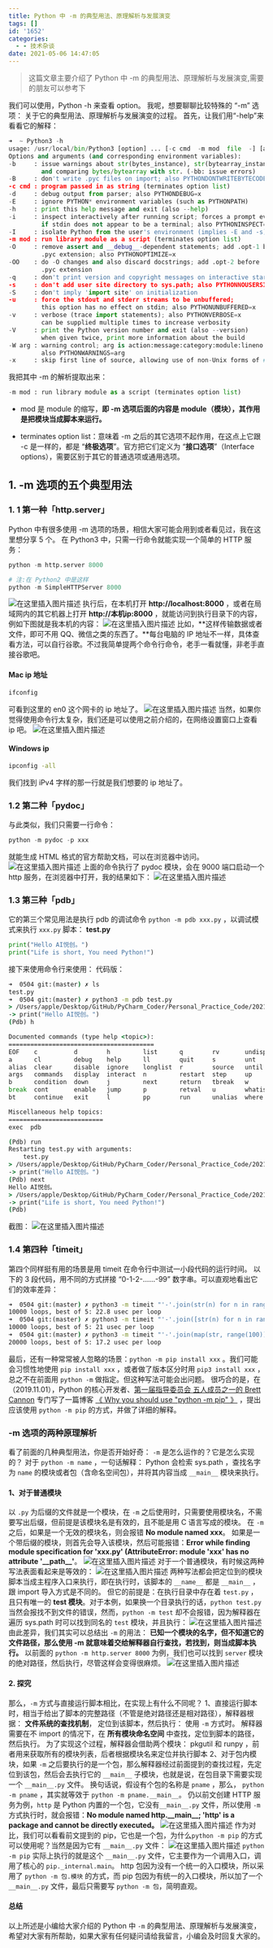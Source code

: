 ```yaml
---
title: Python 中 -m 的典型用法、原理解析与发展演变
tags: []
id: '1652'
categories:
  - - 技术杂谈
date: 2021-05-06 14:47:05
---
```


> 这篇文章主要介绍了 Python 中 -m 的典型用法、原理解析与发展演变,需要的朋友可以参考下

我们可以使用，Python -h 来查看 option。 我呢，想要聊聊比较特殊的 “-m” 选项： 关于它的典型用法、原理解析与发展演变的过程。 首先，让我们用“-help”来看看它的解释：

```python
➜  ~ Python3 -h
usage: /usr/local/bin/Python3 [option] ... [-c cmd  -m mod  file  -] [arg] ...
Options and arguments (and corresponding environment variables):
-b     : issue warnings about str(bytes_instance), str(bytearray_instance)
         and comparing bytes/bytearray with str. (-bb: issue errors)
-B     : don't write .pyc files on import; also PYTHONDONTWRITEBYTECODE=x
-c cmd : program passed in as string (terminates option list)
-d     : debug output from parser; also PYTHONDEBUG=x
-E     : ignore PYTHON* environment variables (such as PYTHONPATH)
-h     : print this help message and exit (also --help)
-i     : inspect interactively after running script; forces a prompt even
         if stdin does not appear to be a terminal; also PYTHONINSPECT=x
-I     : isolate Python from the user's environment (implies -E and -s)
-m mod : run library module as a script (terminates option list)
-O     : remove assert and __debug__-dependent statements; add .opt-1 before
         .pyc extension; also PYTHONOPTIMIZE=x
-OO    : do -O changes and also discard docstrings; add .opt-2 before
         .pyc extension
-q     : don't print version and copyright messages on interactive startup
-s     : don't add user site directory to sys.path; also PYTHONNOUSERSITE
-S     : don't imply 'import site' on initialization
-u     : force the stdout and stderr streams to be unbuffered;
         this option has no effect on stdin; also PYTHONUNBUFFERED=x
-v     : verbose (trace import statements); also PYTHONVERBOSE=x
         can be supplied multiple times to increase verbosity
-V     : print the Python version number and exit (also --version)
         when given twice, print more information about the build
-W arg : warning control; arg is action:message:category:module:lineno
         also PYTHONWARNINGS=arg
-x     : skip first line of source, allowing use of non-Unix forms of #!cmd
```

我把其中 -m 的解析提取出来：

```python
-m mod : run library module as a script (terminates option list)
```

*   mod 是 module 的缩写，**即 -m 选项后面的内容是 module（模块），其作用是把模块当成脚本来运行。**
    
*   terminates option list：意味着 -m 之后的其它选项不起作用，在这点上它跟 -c 是一样的，都是 “**终极选项**”。官方把它们定义为 “**接口选项**”（Interface options），需要区别于其它的普通选项或通用选项。
    

## 1\. -m 选项的五个典型用法

### 1\. 1 第一种「http.server」

Python 中有很多使用 -m 选项的场景，相信大家可能会用到或者看见过，我在这里想分享 5 个。 在 Python3 中，只需一行命令就能实现一个简单的 HTTP 服务：

```python
python -m http.server 8000

# 注:在 Python2 中是这样
python -m SimpleHTTPServer 8000
```

![在这里插入图片描述](https://img-blog.csdnimg.cn/20210501153936199.png) 执行后，在本机打开 **http://localhost:8000** ，或者在局域网内的其它机器上打开 **http://本机ip:8000** ，就能访问到执行目录下的内容，例如下图就是我本机的内容： ![在这里插入图片描述](https://img-blog.csdnimg.cn/20210501154037875.png?x-oss-process=image/watermark,type_ZmFuZ3poZW5naGVpdGk,shadow_10,text_aHR0cHM6Ly9ibG9nLmNzZG4ubmV0L3FxXzMzMjU0NzY2,size_16,color_FFFFFF,t_70) 比如，**这样传输数据或者文件，即可不用 QQ、微信之类的东西了。**每台电脑的 IP 地址不一样，具体查看方法，可以自行谷歌。不过我简单提两个命令行命令，老手一看就懂，非老手直接谷歌吧。

#### Mac ip 地址

```cmd
ifconfig
```

可看到这里的 en0 这个网卡的 ip 地址了。 ![在这里插入图片描述](https://img-blog.csdnimg.cn/20210501154927460.png?x-oss-process=image/watermark,type_ZmFuZ3poZW5naGVpdGk,shadow_10,text_aHR0cHM6Ly9ibG9nLmNzZG4ubmV0L3FxXzMzMjU0NzY2,size_16,color_FFFFFF,t_70) 当然，如果你觉得使用命令行太复杂，我们还是可以使用之前介绍的，在网络设置窗口上查看 ip 吧。 ![在这里插入图片描述](https://img-blog.csdnimg.cn/20210501155025333.png?x-oss-process=image/watermark,type_ZmFuZ3poZW5naGVpdGk,shadow_10,text_aHR0cHM6Ly9ibG9nLmNzZG4ubmV0L3FxXzMzMjU0NzY2,size_16,color_FFFFFF,t_70)

#### Windows ip

```cmd
ipconfig -all
```

我们找到 iPv4 字样的那一行就是我们想要的 ip 地址了。

### 1.2 第二种「pydoc」

与此类似，我们只需要一行命令：

```python
python -m pydoc -p xxx
```

就能生成 HTML 格式的官方帮助文档，可以在浏览器中访问。 ![在这里插入图片描述](https://img-blog.csdnimg.cn/20210501162733819.png?x-oss-process=image/watermark,type_ZmFuZ3poZW5naGVpdGk,shadow_10,text_aHR0cHM6Ly9ibG9nLmNzZG4ubmV0L3FxXzMzMjU0NzY2,size_16,color_FFFFFF,t_70) 上面的命令执行了 pydoc 模块，会在 9000 端口启动一个 http 服务，在浏览器中打开，我的结果如下： ![在这里插入图片描述](https://img-blog.csdnimg.cn/20210504101602552.png?x-oss-process=image/watermark,type_ZmFuZ3poZW5naGVpdGk,shadow_10,text_aHR0cHM6Ly9ibG9nLmNzZG4ubmV0L3FxXzMzMjU0NzY2,size_16,color_FFFFFF,t_70)

### 1.3 第三种「pdb」

它的第三个常见用法是执行 pdb 的调试命令 `python -m pdb xxx.py` ，以调试模式来执行 `xxx.py` 脚本： **test.py**

```python
print("Hello AI悦创。")
print("Life is short, You need Python!")
```

接下来使用命令行来使用： 代码版：

```cmd
➜  0504 git:(master) ✗ ls
test.py
➜  0504 git:(master) ✗ python3 -m pdb test.py
> /Users/apple/Desktop/GitHub/PyCharm_Coder/Personal_Practice_Code/2021/05/0504/test.py(8)<module>()
-> print("Hello AI悦创。")
(Pdb) h

Documented commands (type help <topic>):
========================================
EOF    c          d        h         list      q        rv       undisplay
a      cl         debug    help      ll        quit     s        unt
alias  clear      disable  ignore    longlist  r        source   until
args   commands   display  interact  n         restart  step     up
b      condition  down     j         next      return   tbreak   w
break  cont       enable   jump      p         retval   u        whatis
bt     continue   exit     l         pp        run      unalias  where

Miscellaneous help topics:
==========================
exec  pdb

(Pdb) run
Restarting test.py with arguments:
    test.py
> /Users/apple/Desktop/GitHub/PyCharm_Coder/Personal_Practice_Code/2021/05/0504/test.py(8)<module>()
-> print("Hello AI悦创。")
(Pdb) next
Hello AI悦创。
> /Users/apple/Desktop/GitHub/PyCharm_Coder/Personal_Practice_Code/2021/05/0504/test.py(9)<module>()
-> print("Life is short, You need Python!")
(Pdb)
```

截图： ![在这里插入图片描述](https://img-blog.csdnimg.cn/20210506112044429.png?x-oss-process=image/watermark,type_ZmFuZ3poZW5naGVpdGk,shadow_10,text_aHR0cHM6Ly9ibG9nLmNzZG4ubmV0L3FxXzMzMjU0NzY2,size_16,color_FFFFFF,t_70)

### 1.4 第四种「timeit」

第四个同样挺有用的场景是用 timeit 在命令行中测试一小段代码的运行时间。 以下的 3 段代码，用不同的方式拼接 “0-1-2-……-99” 数字串。可以直观地看出它们的效率差异：

```cmd
➜  0504 git:(master) ✗ python3 -m timeit "'-'.join(str(n) for n in range(100))"
10000 loops, best of 5: 22.8 usec per loop
➜  0504 git:(master) ✗ python3 -m timeit "'-'.join([str(n) for n in range(100)])"
10000 loops, best of 5: 21 usec per loop
➜  0504 git:(master) ✗ python3 -m timeit "'-'.join(map(str, range(100)))"
20000 loops, best of 5: 17.2 usec per loop
```

最后，还有一种常常被人忽略的场景：`python -m pip install xxx` 。我们可能会习惯性地使用 `pip install xxx` ，或者做了版本区分时用 `pip3 install xxx` ，总之不在前面用 `python -m` 做指定。但这种写法可能会出问题。 很巧合的是，在（2019.11.01），Python 的核心开发者、[第一届指导委员会 五人成员之一的 Brett Cannon](https://mp.weixin.qq.com/s/hjcVFaGgI_Ww--Ktv7XP9Q) 专门写了一篇博客 [《 Why you should use "python -m pip" 》](https://snarky.ca/why-you-should-use-python-m-pip/) ，提出应该使用 `python -m pip` 的方式，并做了详细的解释。

### \-m 选项的两种原理解析

看了前面的几种典型用法，你是否开始好奇： `-m` 是怎么运作的？它是怎么实现的？ 对于 `python -m name` ，一句话解释： Python 会检索 sys.path ，查找名字为 `name` 的模块或者包（含命名空间包），并将其内容当成 `__main__` 模块来执行。

#### 1、对于普通模块

以 `.py` 为后缀的文件就是一个模块，在 `-m` 之后使用时，只需要使用模块名，不需要写出后缀，但前提是该模块名是有效的，且不能是用 C 语言写成的模块。 在 `-m` 之后，如果是一个无效的模块名，则会报错 **No module named xxx**。 如果是一个带后缀的模块，则首先会导入该模块，然后可能报错：**Error while finding module specification for 'xxx.py' (AttributeError: module 'xxx' has no attribute '\_\_path\_\_'**。 ![在这里插入图片描述](https://img-blog.csdnimg.cn/20210506142021233.png?x-oss-process=image/watermark,type_ZmFuZ3poZW5naGVpdGk,shadow_10,text_aHR0cHM6Ly9ibG9nLmNzZG4ubmV0L3FxXzMzMjU0NzY2,size_16,color_FFFFFF,t_70) 对于一个普通模块，有时候这两种写法表面看起来是等效的： ![在这里插入图片描述](https://img-blog.csdnimg.cn/20210506142034781.png?x-oss-process=image/watermark,type_ZmFuZ3poZW5naGVpdGk,shadow_10,text_aHR0cHM6Ly9ibG9nLmNzZG4ubmV0L3FxXzMzMjU0NzY2,size_16,color_FFFFFF,t_70) 两种写法都会把定位到的模块脚本当成主程序入口来执行，即在执行时，该脚本的 `__name__` 都是 `__main__` ，跟 import 导入方式是不同的。 但它的前提是：在执行目录中存在着 `test.py` ，且只有唯一的 **test 模块**。对于本例，如果换一个目录执行的话，`python test.py` 当然会报找不到文件的错误，然而，`python -m test` 却不会报错，因为解释器在遍历 sys.path 时可以找到同名的 `test` 模块，并且执行： ![在这里插入图片描述](https://img-blog.csdnimg.cn/20210506142543782.png?x-oss-process=image/watermark,type_ZmFuZ3poZW5naGVpdGk,shadow_10,text_aHR0cHM6Ly9ibG9nLmNzZG4ubmV0L3FxXzMzMjU0NzY2,size_16,color_FFFFFF,t_70) 由此差异，我们其实可以总结出 `-m` 的用法： **已知一个模块的名字，但不知道它的文件路径，那么使用 -m 就意味着交给解释器自行查找，若找到，则当成脚本执行。** 以前面的 `python -m http.server 8000` 为例，我们也可以找到 `server` 模块的绝对路径，然后执行，尽管这样会变得很麻烦。 ![在这里插入图片描述](https://img-blog.csdnimg.cn/20210506143452922.png)

#### 2\. 探究

那么，`-m` 方式与直接运行脚本相比，在实现上有什么不同呢？ 1、直接运行脚本时，相当于给出了脚本的完整路径（不管是绝对路径还是相对路径），解释器根据： **文件系统的查找机制**， 定位到该脚本，然后执行： 使用 `-m` 方式时。 解释器需要在不 import 的情况下，在 **所有模块命名空间** 中查找，定位到脚本的路径，然后执行。 为了实现这个过程，解释器会借助两个模块： pkgutil 和 runpy ，前者用来获取所有的模块列表，后者根据模块名来定位并执行脚本 2、对于包内模块，如果 `-m` 之后要执行的是一个包，那么解释器经过前面提到的查找过程，先定位到该包，然后会去执行它的 `__main__` 子模块，也就是说，在包目录下需要实现一个 `__main__.py` 文件。 换句话说，假设有个包的名称是 `pname` ，那么， `python -m pname` ，其实就等效于 `python -m pname.__main__`。 仍以前文创建 HTTP 服务为例，`http` 是 Python 内置的一个包，它没有`__main__.py` 文件，所以使用 `-m` 方式执行时，就会报错：**No module named http.\_\_main\_\_; 'http' is a package and cannot be directly executed。** ![在这里插入图片描述](https://img-blog.csdnimg.cn/20210506150301809.png) 作为对比，我们可以看看前文提到的 pip，它也是一个包，为什么`python -m pip` 的方式可以使用呢？当然是因为它有 `__main__.py` 文件： ![在这里插入图片描述](https://img-blog.csdnimg.cn/20210506150334197.png?x-oss-process=image/watermark,type_ZmFuZ3poZW5naGVpdGk,shadow_10,text_aHR0cHM6Ly9ibG9nLmNzZG4ubmV0L3FxXzMzMjU0NzY2,size_16,color_FFFFFF,t_70) `python -m pip` 实际上执行的就是这个 `__main__.py` 文件，它主要作为一个调用入口，调用了核心的 `pip._internal.main`。 http 包因为没有一个统一的入口模块，所以采用了 `python -m 包.模块` 的方式，而 pip 包因为有统一的入口模块，所以加了一个 `__main__.py` 文件，最后只需要写 `python -m 包`，简明直观。

#### 总结

以上所述是小编给大家介绍的 Python 中 `-m` 的典型用法、原理解析与发展演变，希望对大家有所帮助，如果大家有任何疑问请给我留言，小编会及时回复大家的。
